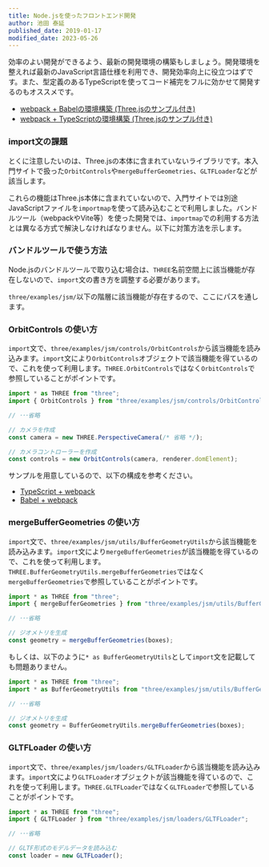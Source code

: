 ```yaml
---
title: Node.jsを使ったフロントエンド開発
author: 池田 泰延
published_date: 2019-01-17
modified_date: 2023-05-26
---
```


効率のよい開発ができるよう、最新の開発環境の構築もしましょう。開発環境を整えれば最新のJavaScript言語仕様を利用でき、開発効率向上に役立つはずです。また、型定義のあるTypeScriptを使ってコード補完をフルに効かせて開発するのもオススメです。

- [webpack + Babelの環境構築 \(Three\.jsのサンプル付き\)](https://ics.media/entry/16028/)
- [webpack + TypeScriptの環境構築 \(Three\.jsのサンプル付き\)](https://ics.media/entry/16329/)

### import文の課題

とくに注意したいのは、Three.jsの本体に含まれていないライブラリです。本入門サイトで扱った`OrbitControls`や`mergeBufferGeometries`、`GLTFLoader`などが該当します。

これらの機能はThree.js本体に含まれていないので、入門サイトでは別途JavaScriptファイルを`importmap`を使って読み込むことで利用しました。バンドルツール（webpackやVite等）を使った開発では、`importmap`での利用する方法とは異なる方式で解決しなければなりません。以下に対策方法を示します。



### バンドルツールで使う方法

Node.jsのバンドルツールで取り込む場合は、`THREE`名前空間上に該当機能が存在しないので、`import`文の書き方を調整する必要があります。

`three/examples/jsm/`以下の階層に該当機能が存在するので、ここにパスを通します。


### OrbitControls の使い方

`import`文で、`three/examples/jsm/controls/OrbitControls`から該当機能を読み込みます。`import`文により`OrbitControls`オブジェクトで該当機能を得ているので、これを使って利用します。`THREE.OrbitControls`ではなく`OrbitControls`で参照していることがポイントです。


```js
import * as THREE from "three";
import { OrbitControls } from "three/examples/jsm/controls/OrbitControls";

// ･･･省略

// カメラを作成
const camera = new THREE.PerspectiveCamera(/* 省略 */);

// カメラコントローラーを作成
const controls = new OrbitControls(camera, renderer.domElement);
```

サンプルを用意しているので、以下の構成を参考ください。

- [TypeScript + webpack](https://github.com/ics-creative/170330_webpack/tree/master/tutorial-typescript-three)
- [Babel + webpack](https://github.com/ics-creative/170330_webpack/tree/master/tutorial-babel-three)



### mergeBufferGeometries の使い方


`import`文で、`three/examples/jsm/utils/BufferGeometryUtils`から該当機能を読み込みます。`import`文により`mergeBufferGeometries`が該当機能を得ているので、これを使って利用します。`THREE.BufferGeometryUtils.mergeBufferGeometries`ではなく`mergeBufferGeometries`で参照していることがポイントです。


```js
import * as THREE from "three";
import { mergeBufferGeometries } from "three/examples/jsm/utils/BufferGeometryUtils";

// ･･･省略

// ジオメトリを生成
const geometry = mergeBufferGeometries(boxes);
```

もしくは、以下のように`* as BufferGeometryUtils`として`import`文を記載しても問題ありません。

```js
import * as THREE from "three";
import * as BufferGeometryUtils from "three/examples/jsm/utils/BufferGeometryUtils";

// ･･･省略

// ジオメトリを生成
const geometry = BufferGeometryUtils.mergeBufferGeometries(boxes);
```


### GLTFLoader の使い方

`import`文で、`three/examples/jsm/loaders/GLTFLoader`から該当機能を読み込みます。`import`文により`GLTFLoader`オブジェクトが該当機能を得ているので、これを使って利用します。`THREE.GLTFLoader`ではなく`GLTFLoader`で参照していることがポイントです。


```js
import * as THREE from "three";
import { GLTFLoader } from "three/examples/jsm/loaders/GLTFLoader";

// ･･･省略

// GLTF形式のモデルデータを読み込む
const loader = new GLTFLoader();
```
